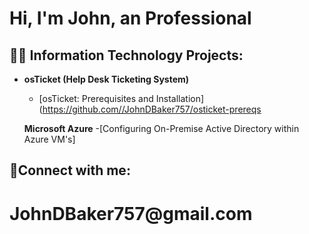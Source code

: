 <h1>Hi, I'm John, an Professional

<h2>👨‍💻 Information Technology Projects:</h2>

- <b>osTicket (Help Desk Ticketing System)</b>
  - [osTicket: Prerequisites and Installation](https://github.com//JohnDBaker757/osticket-prereqs
  
  <b>Microsoft Azure</b>
  -[Configuring On-Premise Active Directory within Azure VM's]
  

<h2>🤳Connect with me:</h2>
  
  <h1>JohnDBaker757@gmail.com






